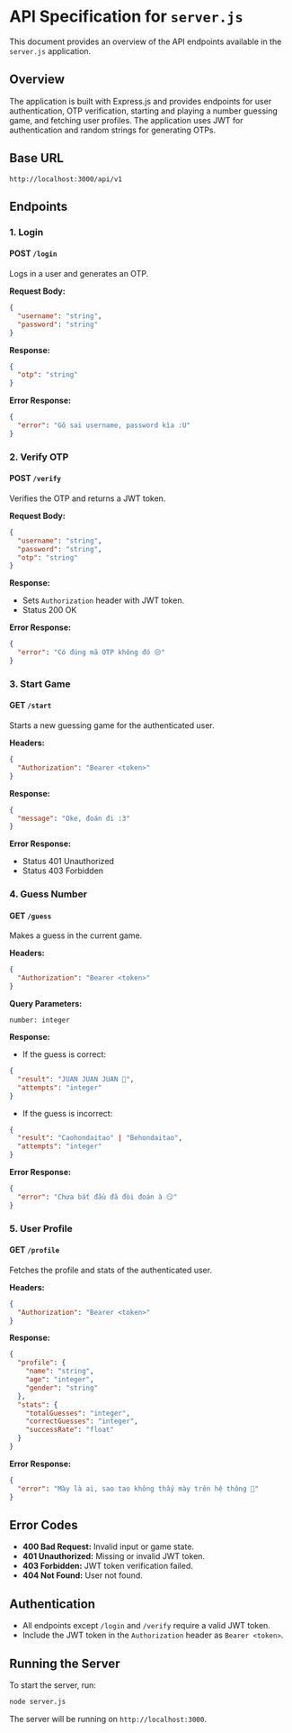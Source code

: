 # API Specification for `server.js`

This document provides an overview of the API endpoints available in the `server.js` application.

## Overview

The application is built with Express.js and provides endpoints for user authentication, OTP verification, starting and playing a number guessing game, and fetching user profiles. The application uses JWT for authentication and random strings for generating OTPs.

## Base URL

```
http://localhost:3000/api/v1
```

## Endpoints

### 1. Login

#### POST `/login`

Logs in a user and generates an OTP.

**Request Body:**

```json
{
  "username": "string",
  "password": "string"
}
```

**Response:**

```json
{
  "otp": "string"
}
```

**Error Response:**

```json
{
  "error": "Gõ sai username, password kìa :U"
}
```

### 2. Verify OTP

#### POST `/verify`

Verifies the OTP and returns a JWT token.

**Request Body:**

```json
{
  "username": "string",
  "password": "string",
  "otp": "string"
}
```

**Response:**

- Sets `Authorization` header with JWT token.
- Status 200 OK

**Error Response:**

```json
{
  "error": "Có đúng mã OTP không đó 😒"
}
```

### 3. Start Game

#### GET `/start`

Starts a new guessing game for the authenticated user.

**Headers:**

```json
{
  "Authorization": "Bearer <token>"
}
```

**Response:**

```json
{
  "message": "Oke, đoán đi :3"
}
```

**Error Response:**

- Status 401 Unauthorized
- Status 403 Forbidden

### 4. Guess Number

#### GET `/guess`

Makes a guess in the current game.

**Headers:**

```json
{
  "Authorization": "Bearer <token>"
}
```

**Query Parameters:**

```
number: integer
```

**Response:**

- If the guess is correct:

```json
{
  "result": "JUAN JUAN JUAN 💯",
  "attempts": "integer"
}
```

- If the guess is incorrect:

```json
{
  "result": "Caohondaitao" | "Behondaitao",
  "attempts": "integer"
}
```

**Error Response:**

```json
{
  "error": "Chưa bắt đầu đã đòi đoán à 😏"
}
```

### 5. User Profile

#### GET `/profile`

Fetches the profile and stats of the authenticated user.

**Headers:**

```json
{
  "Authorization": "Bearer <token>"
}
```

**Response:**

```json
{
  "profile": {
    "name": "string",
    "age": "integer",
    "gender": "string"
  },
  "stats": {
    "totalGuesses": "integer",
    "correctGuesses": "integer",
    "successRate": "float"
  }
}
```

**Error Response:**

```json
{
  "error": "Mày là ai, sao tao không thấy mày trên hệ thông 🤨"
}
```

## Error Codes

- **400 Bad Request:** Invalid input or game state.
- **401 Unauthorized:** Missing or invalid JWT token.
- **403 Forbidden:** JWT token verification failed.
- **404 Not Found:** User not found.

## Authentication

- All endpoints except `/login` and `/verify` require a valid JWT token.
- Include the JWT token in the `Authorization` header as `Bearer <token>`.

## Running the Server

To start the server, run:

```bash
node server.js
```

The server will be running on `http://localhost:3000`.
